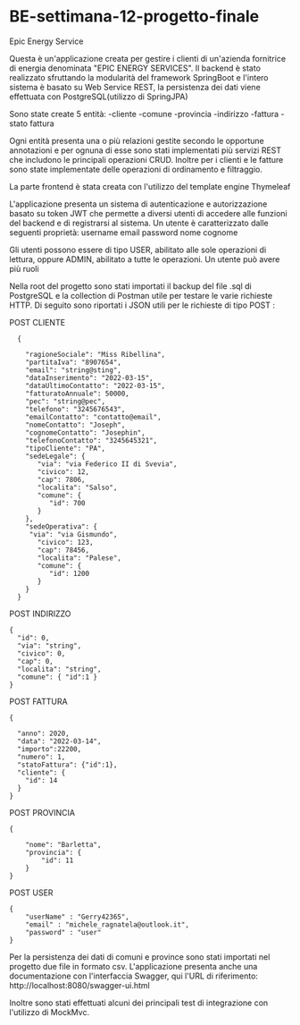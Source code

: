 # BE-settimana-12-progetto-finale
Epic Energy Service

Questa è un'applicazione creata per gestire i clienti di un'azienda fornitrice di energia denominata "EPIC ENERGY SERVICES".
Il backend è stato realizzato sfruttando la modularità del framework SpringBoot e l'intero sistema è basato su Web Service REST, la persistenza dei dati viene effettuata con PostgreSQL(utilizzo di SpringJPA)

Sono state create 5 entità:
-cliente
-comune
-provincia
-indirizzo
-fattura
-stato fattura

Ogni  entità presenta una o più relazioni gestite secondo le opportune annotazioni e per ognuna di esse sono stati implementati più servizi REST che includono le principali operazioni CRUD. Inoltre per i clienti e le fatture sono state implementate delle operazioni di ordinamento e filtraggio.

La parte frontend è stata creata con l'utilizzo del template engine Thymeleaf

L'applicazione presenta un sistema di autenticazione e autorizzazione basato su token JWT che permette a diversi utenti di accedere alle funzioni del backend e di registrarsi al sistema. Un utente è caratterizzato dalle seguenti proprietà:
username
email
password
nome
cognome

Gli utenti possono essere di tipo USER, abilitato alle sole operazioni di lettura, oppure ADMIN, abilitato a tutte le operazioni. Un utente può avere più ruoli

Nella root del progetto sono stati importati il backup del file .sql di PostgreSQL e la collection di Postman utile per testare le varie richieste HTTP. Di seguito sono riportati i JSON utili per le richieste di tipo POST :

POST CLIENTE

      {

        "ragioneSociale": "Miss Ribellina",
        "partitaIva": "8907654",
        "email": "string@sting",
        "dataInserimento": "2022-03-15",
        "dataUltimoContatto": "2022-03-15",
        "fatturatoAnnuale": 50000,
        "pec": "string@pec",
        "telefono": "3245676543",
        "emailContatto": "contatto@email",
        "nomeContatto": "Joseph",
        "cognomeContatto": "Josephin",
        "telefonoContatto": "3245645321",
        "tipoCliente": "PA",
        "sedeLegale": {
           "via": "via Federico II di Svevia",
           "civico": 12,
           "cap": 7806,
           "localita": "Salso",
           "comune": {
              "id": 700
           }
        },
        "sedeOperativa": {
         "via": "via Gismundo",
           "civico": 123,
           "cap": 78456,
           "localita": "Palese",
           "comune": {
              "id": 1200
           }
        }
      }

POST INDIRIZZO

    {
      "id": 0,
      "via": "string",
      "civico": 0,
      "cap": 0,
      "localita": "string",
      "comune": { "id":1 }
    }

POST FATTURA

    {

      "anno": 2020,
      "data": "2022-03-14",
      "importo":22200,
      "numero": 1,
      "statoFattura": {"id":1},
      "cliente": {
        "id": 14
      }
    } 

POST PROVINCIA

    {

        "nome": "Barletta",
        "provincia": {
            "id": 11
        }
    }

POST USER

    {
        "userName" : "Gerry42365",
        "email" : "michele_ragnatela@outlook.it",
        "password" : "user"
    }


Per la persistenza dei dati di comuni e province sono stati importati nel progetto due file in formato csv.
L'applicazione presenta anche una documentazione con l'interfaccia Swagger, qui l'URL di riferimento:
http://localhost:8080/swagger-ui.html

Inoltre sono stati effettuati alcuni dei principali test di integrazione con l'utilizzo di MockMvc.

 
